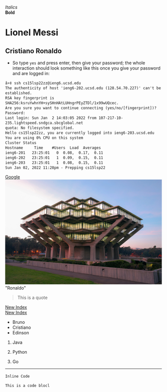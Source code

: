*Italics*\
**Bold**
# Lionel Messi 
## Cristiano Ronaldo

- So type `yes` and press enter, then give your password; the whole interaction should look something like this once you give your password and are logged in:
```
â¤‡ ssh cs15lsp22zz@ieng6.ucsd.edu
The authenticity of host 'ieng6-202.ucsd.edu (128.54.70.227)' can't be established.
RSA key fingerprint is SHA256:ksruYwhnYH+sySHnHAtLUHngrPEyZTDl/1x99wUQcec.
Are you sure you want to continue connecting (yes/no/[fingerprint])? 
Password: 
Last login: Sun Jan  2 14:03:05 2022 from 107-217-10-235.lightspeed.sndgca.sbcglobal.net
quota: No filesystem specified.
Hello cs15lsp22zz, you are currently logged into ieng6-203.ucsd.edu
You are using 0% CPU on this system
Cluster Status 
Hostname     Time    #Users  Load  Averages  
ieng6-201   23:25:01   0  0.08,  0.17,  0.11
ieng6-202   23:25:01   1  0.09,  0.15,  0.11
ieng6-203   23:25:01   1  0.08,  0.15,  0.11
Sun Jan 02, 2022 11:28pm - Prepping cs15lsp22
```

[Google](www.google.com)
![Stock Image](giesel.jpg) "Ronaldo"
> This is a quote




[New Index](new_index.html)\
[New Index](https://sidbagdi.github.io/CV/new_index.html)

* Bruno
* Cristiano
* Edinson

1. Java
2) Python
3. Go

---

`Inline Code`
```
This is a code blocl
```
